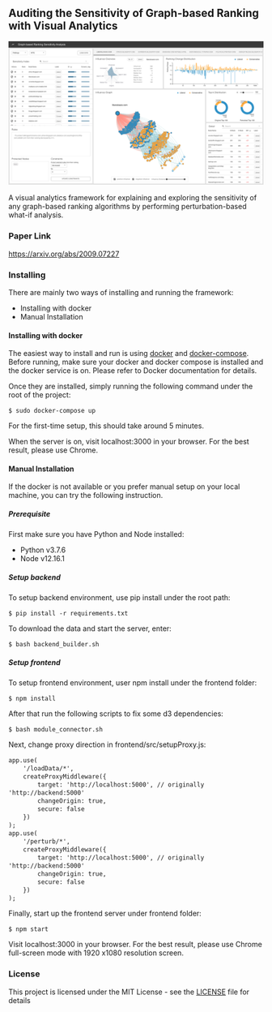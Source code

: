 ## Auditing the Sensitivity of Graph-based Ranking with Visual Analytics

![Teaser](images/teaser.png)

A visual analytics framework for explaining and exploring the sensitivity of any graph-based ranking algorithms by performing perturbation-based what-if analysis.
### Paper Link
https://arxiv.org/abs/2009.07227

### Installing 
There are mainly two ways of installing and running the framework:
- Installing with docker
- Manual Installation

#### Installing with docker
The easiest way to install and run is using [docker](https://docs.docker.com/engine/install/ubuntu/) and [docker-compose](https://docs.docker.com/compose/install/). Before running, make sure your docker and docker compose is installed and the docker service is on. Please refer to Docker documentation for details.

Once they are installed, simply running the following command under the root of the project:

```
$ sudo docker-compose up
```

For the first-time setup, this should take around 5 minutes.

When the server is on, visit localhost:3000 in your browser. For the best result, please use Chrome. 

#### Manual Installation
If the docker is not available or you prefer manual setup on your local machine, you can try the following instruction.

#####  Prerequisite 
First make sure you have Python and Node installed:

- Python v3.7.6
- Node v12.16.1

##### Setup backend
To setup backend environment, use pip install under the root path:
```
$ pip install -r requirements.txt 
```
To download the data and start the server, enter:
```
$ bash backend_builder.sh
```

##### Setup frontend
To setup frontend environment, user npm install under the frontend folder:
```
$ npm install
```
After that run the following scripts to fix some d3 dependencies:
```
$ bash module_connector.sh
```
Next, change proxy direction in frontend/src/setupProxy.js:
```
app.use(
    '/loadData/*',
    createProxyMiddleware({
        target: 'http://localhost:5000', // originally 'http://backend:5000'
        changeOrigin: true,
        secure: false
    })
);
app.use(
    '/perturb/*',
    createProxyMiddleware({
        target: 'http://localhost:5000', // originally 'http://backend:5000'
        changeOrigin: true,
        secure: false
    })
);
```
Finally, start up the frontend server under frontend folder:
```
$ npm start
```
Visit localhost:3000 in your browser. For the best result, please use Chrome full-screen mode with 1920 x1080 resolution screen.

### License

This project is licensed under the MIT License - see the [LICENSE](LICENSE) file for details
